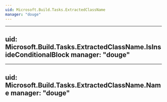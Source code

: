 ```yaml
---
uid: Microsoft.Build.Tasks.ExtractedClassName
manager: "douge"
---
```


---
uid: Microsoft.Build.Tasks.ExtractedClassName.IsInsideConditionalBlock
manager: "douge"
---

---
uid: Microsoft.Build.Tasks.ExtractedClassName.Name
manager: "douge"
---
